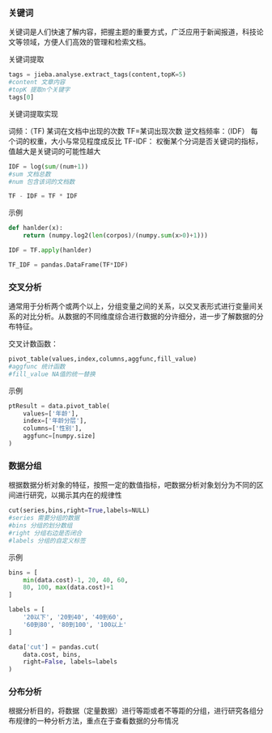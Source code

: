 ### 关键词
关键词是人们快速了解内容，把握主题的重要方式，广泛应用于新闻报道，科技论文等领域，方便人们高效的管理和检索文档。

关键词提取
```python
tags = jieba.analyse.extract_tags(content,topK=5)
#content 文章内容
#topK 提取n个关键字
tags[0]
```
关键词提取实现

词频：（TF) 某词在文档中出现的次数 TF=某词出现次数
逆文档频率：（IDF） 每个词的权重，大小与常见程度成反比
TF-IDF： 权衡某个分词是否关键词的指标，值越大是关键词的可能性越大
```python
IDF = log(sum/(num+1))
#sum 文档总数
#num 包含该词的文档数

TF - IDF = TF * IDF
```

示例
```python
def hanlder(x):
    return (numpy.log2(len(corpos)/(numpy.sum(x>0)+1)))

IDF = TF.apply(hanlder)

TF_IDF = pandas.DataFrame(TF*IDF)
```

### 交叉分析
通常用于分析两个或两个以上，分组变量之间的关系，以交叉表形式进行变量间关系的对比分析。从数据的不同维度综合进行数据的分许细分，进一步了解数据的分布特征。

交叉计数函数：
```python
pivot_table(values,index,columns,aggfunc,fill_value)
#aggfunc 统计函数
#fill_value NA值的统一替换
```
示例
```python
ptResult = data.pivot_table(
    values=['年龄'],
    index=['年龄分层'],
    columns=['性别'],
    aggfunc=[numpy.size]
)
```

### 数据分组
根据数据分析对象的特征，按照一定的数值指标，吧数据分析对象划分为不同的区间进行研究，以揭示其内在的规律性

```python
cut(series,bins,right=True,labels=NULL)
#series 需要分组的数据
#bins 分组的划分数组
#right 分组右边是否闭合
#labels 分组的自定义标签
```

示例
```python
bins = [
    min(data.cost)-1, 20, 40, 60,
    80, 100, max(data.cost)+1
]

labels = [
    '20以下', '20到40', '40到60',
    '60到80', '80到100', '100以上'
]

data['cut'] = pandas.cut(
    data.cost, bins,
    right=False, labels=labels
)
```

### 分布分析
根据分析目的，将数据（定量数据）进行等距或者不等距的分组，进行研究各组分布规律的一种分析方法，重点在于查看数据的分布情况
